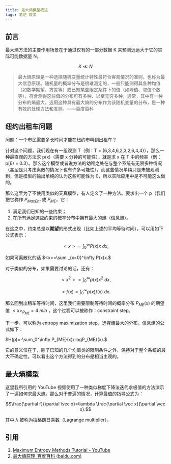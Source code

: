 ```yaml
---
title: 最大熵模型概述
tags: 笔记 数学
---
```


## 前言

最大熵方法的主要作用场景在于通过仅有的一部分数据 K 来预测远远大于它的实际可能数据量 N。

$$ K\ll N $$

> 最大熵原理是一种选择随机变量统计特性最符合客观情况的准则，也称为最大信息原理。随机量的概率分布是很难测定的，一般只能测得其各种均值（如数学期望、方差等）或已知某些限定条件下的值（如峰值、取值个数等），符合测得这些值的分布可有多种、以至无穷多种，通常，其中有一种分布的熵最大。选用这种具有最大熵的分布作为该随机变量的分布，是一种有效的处理方法和准则。——百度百科

## 纽约出租车问题

问题：一个市民需要多长时间才能在纽约市叫到出租车？

针对这个问题，我们现在有一组观测 T（例：T = {6,3,4,6,2,3,2,6,4,4}），那么一种最直观的方法求 p(x)（需要 x 分钟的可能性），就是求 x 在 T 中的频率（例：p(6) = 0.3）。那么这个模型或者说方法的幼稚之处在与整个系统有无限多种情况（甚至是只考虑离散的情况下也有许多可能性），而这些情况单纯只是未被观测到，但是模型的输出单纯的认为这些可能性为 0，所以实际应用中是不可能这么做的。

那么这里为了不使用类似的天真模型，有人定义了一种方法。要求出一个 p（我们把它称作 $P_{MaxEnt}$ 或 $P_{ME}$，它：

1. 满足我们已知的一些约束；
2. 在所有满足这些约束的概率分布中拥有最大的熵（信息熵）。

在这之中，约束总是以**期望**的形式出现（比如上述的平均等待时间），可以用如下公式表示：

$$<x>=\int_0^\infty P(x)x\ dx,$$

如果可离散化的话 $<x>=\sum _{x=0}^\infty P(x)x.$ 

对于类似的分布，如果需要讨论的话，还有：

$$<x^2>=\int_0^\infty p(x)x^2\ dx,$$

$$<f(x)=\int_0^\infty p(x)f(x)\ dx.$$

那么回到出租车等待时间，这里我们需要限制等待时间的概率分布 $P_{ME}(x)$ 的期望值 $<x>_{P_{ME}} = 4\ min$ ，这个过程可以被称作：constraint step。

下一步，可以称为 entropy maximization step，选择熵最大的分布。信息熵的公式如下：

$H(p)=-\sum_0^\infty P_{ME}(x)\ logP_{ME}(x).$

它的意义仅在于，除了已知的几个均值类的限制条件之外，保持对于整个系统的最大不确定性。可以看出这个方法得到的分布是相当主观的。

## 最大熵模型

这里我所引用的 YouTube 视频使用了一种类似梯度下降法迭代求极值的方法演示了一遍如何求最大熵。那么对于普遍的情况，计算最值的指导公式为：

$$\frac{\partial f}{\partial \vec x}=\lambda \frac{\partial \vec x}{\partial \vec x}.$$

其中 $\lambda$ 被称为拉格朗日乘数（Lagrange multiplier）。

## 引用

1. [Maximum Entropy Methods Tutorial - YouTube](https://www.youtube.com/watch?v=6YEn9QRy3ks&list=PLF0b3ThojznT3olRuplp5x41wUp_LZxHL&index=1)
2. [最大熵原理_百度百科 (baidu.com)](https://baike.baidu.com/item/最大熵原理/9938383)